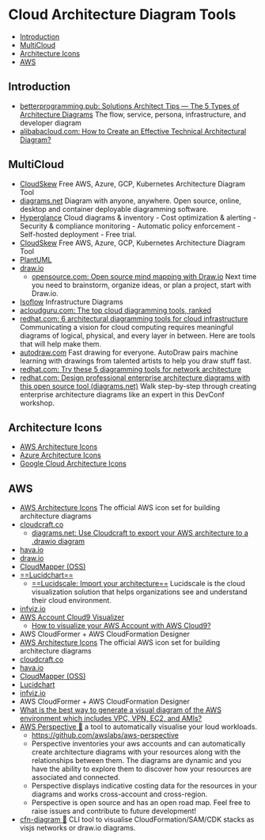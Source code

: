 # Cloud Architecture Diagram Tools
- [Introduction](#introduction)
- [MultiCloud](#multicloud)
- [Architecture Icons](#architecture-icons)
- [AWS](#aws)
## Introduction
- [betterprogramming.pub: Solutions Architect Tips — The 5 Types of Architecture Diagrams](https://betterprogramming.pub/solutions-architect-tips-the-5-types-of-architecture-diagrams-eb0c11996f9e) The flow, service, persona, infrastructure, and developer diagram
- [alibabacloud.com: How to Create an Effective Technical Architectural Diagram?](https://www.alibabacloud.com/blog/how-to-create-an-effective-technical-architectural-diagram_596100)
## MultiCloud
- [CloudSkew](https://www.cloudskew.com/) Free AWS, Azure, GCP, Kubernetes Architecture Diagram Tool
- [diagrams.net](https://www.diagrams.net/) Diagram with anyone, anywhere. Open source, online, desktop and container deployable diagramming software.
- [Hyperglance](https://www.hyperglance.com/) Cloud diagrams & inventory - Cost optimization & alerting - Security & compliance monitoring - Automatic policy enforcement - Self-hosted deployment - Free trial.
- [CloudSkew](https://www.cloudskew.com/) Free AWS, Azure, GCP, Kubernetes Architecture Diagram Tool
- [PlantUML](https://plantuml.com/)
- [draw.io](https://drawio-app.com/)
	- [opensource.com: Open source mind mapping with Draw.io](https://opensource.com/article/21/12/open-source-mind-mapping-drawio) Next time you need to brainstorm, organize ideas, or plan a project, start with Draw.io.
- [Isoflow](https://isoflow.io) Infrastructure Diagrams
- [acloudguru.com: The top cloud diagramming tools, ranked](https://acloudguru.com/blog/engineering/the-top-cloud-diagramming-tools-ranked)
- [redhat.com: 6 architectural diagramming tools for cloud infrastructure](https://www.redhat.com/architect/diagramming-tools-cloud-infrastructure) Communicating a vision for cloud computing requires meaningful diagrams of logical, physical, and every layer in between. Here are tools that will help make them.
- [autodraw.com](https://www.autodraw.com/) Fast drawing for everyone. AutoDraw pairs machine learning with drawings from talented artists to help you draw stuff fast.
- [redhat.com: Try these 5 diagramming tools for network architecture](https://www.redhat.com/architect/diagramming-tools-network-architecture)
- [redhat.com: Design professional enterprise architecture diagrams with this open source tool (diagrams.net)](https://www.redhat.com/architect/design-enterprise-architecture-diagrams) Walk step-by-step through creating enterprise architecture diagrams like an expert in this DevConf workshop.

## Architecture Icons
- [AWS Architecture Icons](https://aws.amazon.com/architecture/icons/)
- [Azure Architecture Icons](https://docs.microsoft.com/en-us/azure/architecture/icons/)
- [Google Cloud Architecture Icons](https://cloud.google.com/icons)

## AWS
- [AWS Architecture Icons](https://aws.amazon.com/architecture/icons/) The official AWS icon set for building architecture diagrams
- [cloudcraft.co](https://cloudcraft.co/)
	- [diagrams.net: Use Cloudcraft to export your AWS architecture to a .drawio diagram](https://www.diagrams.net/blog/drawio-aws-cloudcraft)
- [hava.io](https://www.hava.io/)
- [draw.io](https://draw.io)
- [CloudMapper (OSS)](https://duo.com/blog/introducing-cloudmapper-an-aws-visualization-tool)
- [==Lucidchart==](https://www.lucidchart.com/)
	- [==Lucidscale: Import your architecture==](https://lucidscale.com/) Lucidscale is the cloud visualization solution that helps organizations see and understand their cloud environment.
- [infviz.io](https://infviz.io/)
- [AWS Account Cloud9 Visualizer](https://github.com/wongcyrus/aws-account-cloud9-visualizer)
    - [How to visualize your AWS Account with AWS Cloud9?](https://www.linkedin.com/pulse/how-visualize-your-aws-account-cloud9-wong-chun-yin-cyrus-%E9%BB%83%E4%BF%8A%E5%BD%A5-/)
- AWS CloudFormer + AWS CloudFormation Designer
- [AWS Architecture Icons](https://aws.amazon.com/architecture/icons/) The official AWS icon set for building architecture diagrams
- [cloudcraft.co](https://cloudcraft.co/)
- [hava.io](https://www.hava.io/)
- [CloudMapper (OSS)](https://duo.com/blog/introducing-cloudmapper-an-aws-visualization-tool)
- [Lucidchart](https://www.lucidchart.com/pages/integrations/aws-architecture-import)
- [infviz.io](https://infviz.io/)
- AWS CloudFormer + AWS CloudFormation Designer
- [What is the best way to generate a visual diagram of the AWS environment which includes VPC, VPN, EC2, and AMIs?](https://acloud.guru/forums/aws-certified-advanced-networking-specialty/discussion/-LELSWplsuDI8q8_KtjN/What%20is%20the%20best%20way%20to%20generate%20a%20visual%20diagram%20of%20the%20AWS%20environment%20which%20includes%20VPC,%20VPN,%20EC2,%20and%20AMIs%3F)
- [AWS Perspective 🌟](https://aws.amazon.com/solutions/implementations/aws-perspective/) a tool to automatically visualise your loud workloads.
	- https://github.com/awslabs/aws-perspective
	- Perspective inventories your aws accounts and can automatically create architecture diagrams with your resources along with the relationships between them. The diagrams are dynamic and you have the ability to explore them to discover how your resources are associated and connected.
	- Perspective displays indicative costing data for the resources in your diagrams and works cross-account and cross-region.
	- Perspective is open source and has an open road map. Feel free to raise issues and contribute to future development!
- [cfn-diagram 🌟](https://github.com/mhlabs/cfn-diagram) CLI tool to visualise CloudFormation/SAM/CDK stacks as visjs networks or draw.io diagrams.
